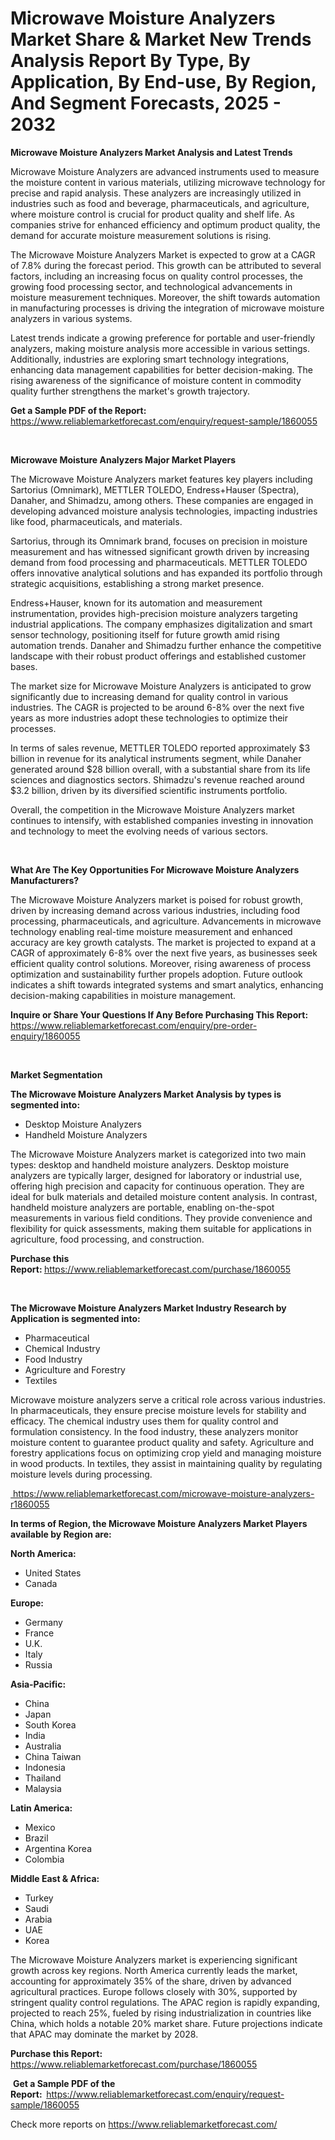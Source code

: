 <p><h1>Microwave Moisture Analyzers Market Share & Market New Trends Analysis Report By Type, By Application, By End-use, By Region, And Segment Forecasts, 2025 - 2032</h1></p><p><strong>Microwave Moisture Analyzers Market Analysis and Latest Trends</strong></p>
<p><p>Microwave Moisture Analyzers are advanced instruments used to measure the moisture content in various materials, utilizing microwave technology for precise and rapid analysis. These analyzers are increasingly utilized in industries such as food and beverage, pharmaceuticals, and agriculture, where moisture control is crucial for product quality and shelf life. As companies strive for enhanced efficiency and optimum product quality, the demand for accurate moisture measurement solutions is rising.</p><p>The Microwave Moisture Analyzers Market is expected to grow at a CAGR of 7.8% during the forecast period. This growth can be attributed to several factors, including an increasing focus on quality control processes, the growing food processing sector, and technological advancements in moisture measurement techniques. Moreover, the shift towards automation in manufacturing processes is driving the integration of microwave moisture analyzers in various systems.</p><p>Latest trends indicate a growing preference for portable and user-friendly analyzers, making moisture analysis more accessible in various settings. Additionally, industries are exploring smart technology integrations, enhancing data management capabilities for better decision-making. The rising awareness of the significance of moisture content in commodity quality further strengthens the market's growth trajectory.</p></p>
<p><strong>Get a Sample PDF of the Report:&nbsp;</strong> <a href="https://www.reliablemarketforecast.com/enquiry/request-sample/1860055?utm_campaign=2746&utm_medium=2&utm_source=Github&utm_content=ia&utm_term=22022025&utm_id=microwave-moisture-analyzers">https://www.reliablemarketforecast.com/enquiry/request-sample/1860055</a></p>
<p>&nbsp;</p>
<p><strong>Microwave Moisture Analyzers Major Market Players</strong></p>
<p><p>The Microwave Moisture Analyzers market features key players including Sartorius (Omnimark), METTLER TOLEDO, Endress+Hauser (Spectra), Danaher, and Shimadzu, among others. These companies are engaged in developing advanced moisture analysis technologies, impacting industries like food, pharmaceuticals, and materials.</p><p>Sartorius, through its Omnimark brand, focuses on precision in moisture measurement and has witnessed significant growth driven by increasing demand from food processing and pharmaceuticals. METTLER TOLEDO offers innovative analytical solutions and has expanded its portfolio through strategic acquisitions, establishing a strong market presence.</p><p>Endress+Hauser, known for its automation and measurement instrumentation, provides high-precision moisture analyzers targeting industrial applications. The company emphasizes digitalization and smart sensor technology, positioning itself for future growth amid rising automation trends. Danaher and Shimadzu further enhance the competitive landscape with their robust product offerings and established customer bases.</p><p>The market size for Microwave Moisture Analyzers is anticipated to grow significantly due to increasing demand for quality control in various industries. The CAGR is projected to be around 6-8% over the next five years as more industries adopt these technologies to optimize their processes.</p><p>In terms of sales revenue, METTLER TOLEDO reported approximately $3 billion in revenue for its analytical instruments segment, while Danaher generated around $28 billion overall, with a substantial share from its life sciences and diagnostics sectors. Shimadzu's revenue reached around $3.2 billion, driven by its diversified scientific instruments portfolio.</p><p>Overall, the competition in the Microwave Moisture Analyzers market continues to intensify, with established companies investing in innovation and technology to meet the evolving needs of various sectors.</p></p>
<p>&nbsp;</p>
<p><strong>What Are The Key Opportunities For Microwave Moisture Analyzers Manufacturers?</strong></p>
<p><p>The Microwave Moisture Analyzers market is poised for robust growth, driven by increasing demand across various industries, including food processing, pharmaceuticals, and agriculture. Advancements in microwave technology enabling real-time moisture measurement and enhanced accuracy are key growth catalysts. The market is projected to expand at a CAGR of approximately 6-8% over the next five years, as businesses seek efficient quality control solutions. Moreover, rising awareness of process optimization and sustainability further propels adoption. Future outlook indicates a shift towards integrated systems and smart analytics, enhancing decision-making capabilities in moisture management.</p></p>
<p><strong>Inquire or Share Your Questions If Any Before Purchasing This Report:</strong> <a href="https://www.reliablemarketforecast.com/enquiry/pre-order-enquiry/1860055?utm_campaign=2746&utm_medium=2&utm_source=Github&utm_content=ia&utm_term=22022025&utm_id=microwave-moisture-analyzers">https://www.reliablemarketforecast.com/enquiry/pre-order-enquiry/1860055</a></p>
<p>&nbsp;</p>
<p><strong>Market Segmentation</strong></p>
<p><strong>The Microwave Moisture Analyzers Market Analysis by types is segmented into:</strong></p>
<p><ul><li>Desktop Moisture Analyzers</li><li>Handheld Moisture Analyzers</li></ul></p>
<p><p>The Microwave Moisture Analyzers market is categorized into two main types: desktop and handheld moisture analyzers. Desktop moisture analyzers are typically larger, designed for laboratory or industrial use, offering high precision and capacity for continuous operation. They are ideal for bulk materials and detailed moisture content analysis. In contrast, handheld moisture analyzers are portable, enabling on-the-spot measurements in various field conditions. They provide convenience and flexibility for quick assessments, making them suitable for applications in agriculture, food processing, and construction.</p></p>
<p><strong>Purchase this Report:&nbsp;</strong><a href="https://www.reliablemarketforecast.com/purchase/1860055?utm_campaign=2746&utm_medium=2&utm_source=Github&utm_content=ia&utm_term=22022025&utm_id=microwave-moisture-analyzers">https://www.reliablemarketforecast.com/purchase/1860055</a></p>
<p>&nbsp;</p>
<p><strong>The Microwave Moisture Analyzers Market Industry Research by Application is segmented into:</strong></p>
<p><ul><li>Pharmaceutical</li><li>Chemical Industry</li><li>Food Industry</li><li>Agriculture and Forestry</li><li>Textiles</li></ul></p>
<p><p>Microwave moisture analyzers serve a critical role across various industries. In pharmaceuticals, they ensure precise moisture levels for stability and efficacy. The chemical industry uses them for quality control and formulation consistency. In the food industry, these analyzers monitor moisture content to guarantee product quality and safety. Agriculture and forestry applications focus on optimizing crop yield and managing moisture in wood products. In textiles, they assist in maintaining quality by regulating moisture levels during processing.</p></p>
<p><a href="https://www.reliablemarketforecast.com/microwave-moisture-analyzers-r1860055?utm_campaign=2746&utm_medium=2&utm_source=Github&utm_content=ia&utm_term=22022025&utm_id=microwave-moisture-analyzers">&nbsp;https://www.reliablemarketforecast.com/microwave-moisture-analyzers-r1860055</a></p>
<p><strong>In terms of Region, the Microwave Moisture Analyzers Market Players available by Region are:</strong></p>
<p>
    <p> <strong> North America: </strong>
        <ul>
            <li>United States</li>
            <li>Canada</li>
        </ul>
        </p> 
    <p> <strong> Europe: </strong>
        <ul>
            <li>Germany</li>
            <li>France</li>
            <li>U.K.</li>
            <li>Italy</li>
            <li>Russia</li>
        </ul>
        </p> 
    <p> <strong> Asia-Pacific: </strong>
        <ul>
            <li>China</li>
            <li>Japan</li>
            <li>South Korea</li>
            <li>India</li>
            <li>Australia</li>
            <li>China Taiwan</li>
            <li>Indonesia</li>
            <li>Thailand</li>
            <li>Malaysia</li>
        </ul>
        </p> 
    <p> <strong> Latin America: </strong>
        <ul>
            <li>Mexico</li>
            <li>Brazil</li>
            <li>Argentina Korea</li>
            <li>Colombia</li>
        </ul>
        </p> 
    <p> <strong> Middle East & Africa: </strong>
        <ul>
            <li>Turkey</li>
            <li>Saudi</li>
            <li>Arabia</li>
            <li>UAE</li>
            <li>Korea</li>
        </ul>
    </p>
    </p>
<p><p>The Microwave Moisture Analyzers market is experiencing significant growth across key regions. North America currently leads the market, accounting for approximately 35% of the share, driven by advanced agricultural practices. Europe follows closely with 30%, supported by stringent quality control regulations. The APAC region is rapidly expanding, projected to reach 25%, fueled by rising industrialization in countries like China, which holds a notable 20% market share. Future projections indicate that APAC may dominate the market by 2028.</p></p>
<p><strong>Purchase this Report: </strong><a href="https://www.reliablemarketforecast.com/purchase/1860055?utm_campaign=2746&utm_medium=2&utm_source=Github&utm_content=ia&utm_term=22022025&utm_id=microwave-moisture-analyzers">https://www.reliablemarketforecast.com/purchase/1860055</a></p>
<p>&nbsp;<strong>Get a Sample PDF of the Report:&nbsp;&nbsp;</strong><a href="https://www.reliablemarketforecast.com/enquiry/request-sample/1860055?utm_campaign=2746&utm_medium=2&utm_source=Github&utm_content=ia&utm_term=22022025&utm_id=microwave-moisture-analyzers">https://www.reliablemarketforecast.com/enquiry/request-sample/1860055</a></p>
<p><strong></strong></p>
<p>Check more reports on <a href="https://www.reliablemarketforecast.com/?utm_campaign=2746&utm_medium=2&utm_source=Github&utm_content=ia&utm_term=22022025&utm_id=microwave-moisture-analyzers">https://www.reliablemarketforecast.com/</a></p>